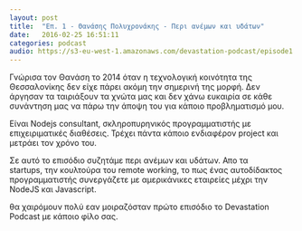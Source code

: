 ```yaml
---
layout: post
title:  "Επ. 1 - Θανάσης Πολυχρονάκης - Περι ανέμων και υδάτων"
date:   2016-02-25 16:51:11
categories: podcast
audio: https://s3-eu-west-1.amazonaws.com/devastation-podcast/episode1.mp3
---
```


Γνώρισα τον Θανάση το 2014 όταν η τεχνολογική κοινότητα της Θεσσαλονίκης δεν
είχε πάρει ακόμη την σημερινή της μορφή. Δεν άργησαν τα ταιριάξουν τα χνώτα μας
και δεν χάνω ευκαιρία σε κάθε συνάντηση μας να πάρω την άποψη του για κάποιο
προβληματισμό μου.

Είναι Nodejs consultant, σκληροπυρηνικός προγραμματιστής με επιχειριματικές
διαθέσεις. Τρέχει πάντα κάποιο ενδιαφέρον project και μετράει τον χρόνο του.

Σε αυτό το επισόδιο συζητάμε περι ανέμων και υδάτων. Απο τα  
startups, την κουλτούρα του remote working, το πως ένας αυτοδίδακτος
προγραμματιστής συνεργάζετε με αμερικάνικες εταιρείες μέχρι την NodeJS και
Javascript.

θα χαιρόμουν πολύ εαν μοιραζόσταν πρώτο επισόδιο το Devastation Podcast με
κάποιο φίλο σας.
